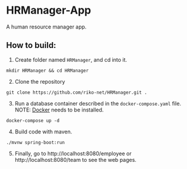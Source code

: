 # HRManager-App
A human resource manager app.

## How to build:

1. Create folder named `HRManager`, and cd into it.
```console
mkdir HRManager && cd HRManager
```
2. Clone the repository
```console
git clone https://github.com/riko-net/HRManager.git .
```
3. Run a database container described in the `docker-compose.yaml` file. NOTE: [Docker](https://www.docker.com/products/docker-desktop) needs to be installed.
```console
docker-compose up -d
```
4. Build code with maven.
```console
./mvnw spring-boot:run
```
5. Finally, go to http://localhost:8080/employee or http://localhost:8080/team to see the web pages.
